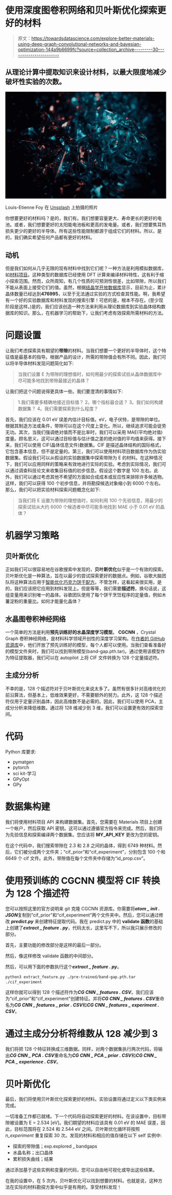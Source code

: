 # 使用深度图卷积网络和贝叶斯优化探索更好的材料

> 原文：<https://towardsdatascience.com/explore-better-materials-using-deep-graph-convolutional-networks-and-bayesian-optimization-144a9b6699fc?source=collection_archive---------30----------------------->

## 从理论计算中提取知识来设计材料，以最大限度地减少破坏性实验的次数。

![](img/8677108e778f28ceaed52e84dcce7f21.png)

Louis-Etienne Foy 在 [Unsplash](https://unsplash.com) 上拍摄的照片

你想要更好的材料吗？是的，我们有。我们想要容量更大、寿命更长的更好的电池。或者，我们想要更好的太阳能电池板和更高的发电量。或者，我们想要焦耳热损失更少的更好的半导体。所有这些性能限制都源于组成它们的材料。所以，是的，我们确实希望任何产品都有更好的材料。

## 动机

但是我们如何从几乎无限的现有材料中找到它们呢？一种方法是利用模拟数据库，如[材料项目](https://materialsproject.org)。这种类型的数据库已经使用 DFT 计算来编译材料特性，这有利于缩小探索范围。然而，众所周知，有几个性质的可预测性很差，比如带隙，所以我们不能从表面上接受它们的值。虽然，根据[结晶学开放数据库](http://www.crystallography.net/cod/)显示，目前为止，累计晶体数量已经达到**476995**，以至于无法通过实验的方式检查其性能。啊，我希望有一个好的实验数据库和材料发现的搜索引擎！可悲的是，根本不存在。(至少现阶段是这样。)是的，我们应该创造一种方法来利用从理论数据库到实验晶体结构数据库的知识。那么，在机器学习的帮助下，让我们考虑有效探索所需材料的方法。

# 问题设置

让我们考虑探索具有期望的**带隙**的材料。当我们想要一个更好的半导体时，这个特征值是最基本的指导。根据产品的设计，所需的带隙值会有所不同。因此，我们可以将半导体材料发现问题简化如下:

> 当我们设置 E 为带隙的理想值时，如何用最少的探索试验从晶体数据库中尽可能多地找到带隙最接近的晶体？

让我们把这个问题说得更具体一些。我们要澄清的事情如下:

> 1.我们需要多精确地接近目标值？
> 2。哪个指标最合适？
> 3。我们如何构建数据集？
> 4。我们需要探索到什么程度？

首先，我们应该在 0.01 eV 误差内估计目标值。eV，电子伏特，是带隙的单位。根据其制造方法或条件，带隙可以在这个尺度上变化。所以，继续追求可能会徒劳无功。其次，当我们强调绝对值而不是比率时，我们可以采用 MAE(平均绝对值)度量。顾名思义，这可以通过目标值与估计值之差的绝对值的平均值来获得。接下来，我们可以使用 CIF(晶体信息文件)数据集。CIF 是描述晶体结构的国际格式，它包含基本信息，但不是定量的。第三，我们可以使用材料项目数据库作为伪实验数据集。假设我们可以从假设的实验数据集中探索带隙为 E 的材料。在这种情况下，我们可以应用同样的策略来有效地进行实际的实验。考虑到实际情况，我们可以通过调查科技论文来收集目标值的初步信息。假设这个数字是 100 左右。此外，我们可以通过考虑其他不希望的方面如合成成本或反应性来排除许多候选物。这样，我们可以获得 100 个初步信息，并将勘探候选对象缩小到 6000 个左右。
那么，我们可以把实验材料探索问题概念化如下:

> 当我们将 E 设置为带隙的理想值时，如何利用 100 个先验信息，用最少的探索试验从大约 6000 个候选者中尽可能多地找到 MAE 小于 0.01 eV 的晶体？

# **机器学习策略**

## 贝叶斯优化

正如我们可以很容易地在谷歌搜索中发现的，**贝叶斯优化**似乎是一个有效的探索。贝叶斯优化是一种算法，旨在以最少的尝试探索更好的数据点。例如，谷歌大脑团队将这种算法应用于[智能优化巧克力饼干配方](https://www.blog.google/technology/research/makings-smart-cookie/)。不管怎样，这看起来很实用，是的，我们应该把它应用到材料发现上。但是等等，我们需要**描述符**。换句话说，这组变量用来识别唯一的晶体。谷歌团队使用了每个饼干烹饪程序的定量值，例如木薯淀粉的重量比。如何才能量化晶体？

## 水晶图卷积神经网络

一个简单的方法是利用**预先训练好的水晶深度学习模型**。 **CGCNN** ，Crystal Graph 卷积神经网络，是材料科学领域开创性的深度学习架构。在[作者的 GitHub 资源库](https://github.com/txie-93/cgcnn)中，他们开放了预先训练好的模型，每个人都可以使用。当我们查看准备好的模型文件夹时，我们可以找到带隙模型(band-gap.pth.tar)。通过使用该模型作为特征提取器，我们可以在 autopilot 上将 CIF 文件转换为 128 个定量描述符。

## 主成分分析

不幸的是，128 个描述符对于贝叶斯优化来说太多了。虽然有很多针对高维优化的前沿算法，但基本上，低维效果更好，不需要额外的努力。此外，这 128 个描述符仅用于定量识别晶体，因此高维数不是必需的。因此，我们可以使用 PCA，主成分分析来降低维数。通过将 128 维减少到 3 维，我们可以设置更有效的探索空间。

# 代码

Python 库要求:

*   pymatgen
*   pytorch
*   sci kit-学习
*   GPyOpt
*   GPy

# 数据集构建

我们将使用材料项目 API 来构建数据集。首先，您需要在 Materials 项目上创建一个帐户，然后获取 API 密钥。这可以通过遵循官方指令来完成。然后，我们将为先验信息和探索编译两个数据集。您应该将 **MY_API_KEY** 更改为您的密钥。

在这个代码中，我们搜索带隙在 2.3 和 2.8 之间的晶体，得到 6749 种材料。然后，它们被分成两个文件夹；“cif_prior”和“cif_experiment”，分别包含 100 个和 6649 个 cif 文件。此外，带隙值在每个文件夹中存储为“id_prop.csv”。

# 使用预训练的 CGCNN 模型将 CIF 转换为 128 个描述符

您可以按照这里的官方说明来 git 克隆 CGCNN 资源库。你需要将***atom _ init . JSON***复制到“cif_prior”和“cif_experiment”两个文件夹中。然后，您可以通过修改 ***predict.py*** 来创建特征提取代码。我在 predict.py 中的 **validate 函数**的基础上创建了***extract _ feature . py***，代码太长，这里写不下，所以我只展示修改的部分。

首先，主要功能的修改部分是这样的最后一部分。

然后，像这样修改 validate 函数的中间部分。

然后，可以用下面的参数执行这个***extract _ feature . py***。

```
python3 extract_feature.py ./pre-trained/band-gap.pth.tar ./cif_experiment
```

这样你就可以得到 128 个描述符作为***CG CNN _ features . CSV***。我们应该为“cif_prior”和“cif_experiment”创建特征。并将***CG CNN _ features . CSV***重命名为***CG CNN _ features _ prior . CSV***和***CG CNN _ features _ experiment . CSV***。

# 通过主成分分析将维数从 128 减少到 3

我们将把 128 个特征转换成三维数据。同样，对两个数据集执行两次代码，将输出***CG CNN _ PCA . CSV***重命名为***CG CNN _ PCA _ prior . CSV***和***CG CNN _ PCA _ experience . CSV***。

# 贝叶斯优化

最后，我们将使用贝叶斯优化探索更好的材料。实验设置将通过定义以下类实例来完成。

一切准备工作都已就绪。下一个代码将自动探索更好的材料。在该设置中，目标带隙被设置为 E = 2.534 [eV]。我们期望的材料应该具有 0.01 eV 的 MAE 误差，因此，目标范围将在 2.524 和 2.544 eV 之间。贝叶斯优化循环将按照 *n_experiment* 重复探索 30 次。发现的材料和相应的值存储在以下 self 实例中:

*   探索的带隙值；exp.explored _ bandgaps
*   水晶名称；出口晶体
*   累积损失曲线；结果

通过添加基于这些实例和变量的代码，您可以自由地可视化或导出这些结果。

在我的设置中，在 5 次内，贝叶斯优化可以找到想要的材料。也就是说，这种方法在实际的材料勘探方案中似乎是有用的。享受材料发现！